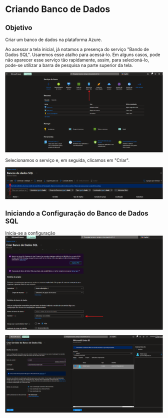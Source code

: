 # Criando Banco de Dados

## Objetivo
  Criar um banco de dados na plataforma Azure.

Ao acessar a tela inicial, já notamos a presença do serviço "Bando de Dados SQL". Usaremos esse atalho para acessá-lo. Em alguns casos, pode não aparecer esse serviço tão rapidamente, assim, para selecioná-lo, pode-se utilizar a barra de pesquisa na parte superior da tela.

![bd1](https://github.com/psoares07/Concepts-Cloud-Azure/blob/main/images/banco%20de%20dados/foto1.png)


Selecionamos o serviço e, em seguida, clicamos em "Criar".

![bd2](https://github.com/psoares07/Concepts-Cloud-Azure/blob/main/images/banco%20de%20dados/foto2.png)



## Iniciando a Configuração do Banco de Dados SQL

Inicia-se a configuração
![bd3](https://github.com/psoares07/Concepts-Cloud-Azure/blob/main/images/banco%20de%20dados/foto3.png)

![bd4](https://github.com/psoares07/Concepts-Cloud-Azure/blob/main/images/banco%20de%20dados/foto4.png)
